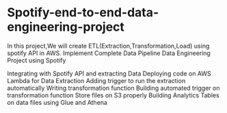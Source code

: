 # Spotify-end-to-end-data-engineering-project
In this project,We will create ETL(Extraction,Transformation,Load) using spotify API in AWS.
Implement Complete Data Pipeline Data Engineering Project using Spotify

Integrating with Spotify API and extracting Data
Deploying code on AWS Lambda for Data Extraction
Adding trigger to run the extraction automatically
Writing transformation function
Building automated trigger on transformation function
Store files on S3 properly
Building Analytics Tables on data files using Glue and Athena
